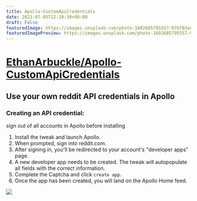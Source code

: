 ```yaml
---
title: Apollo-CustomApiCredentials
date: 2023-07-05T12:20:39+08:00
draft: False
featuredImage: https://images.unsplash.com/photo-1682685795557-976f03aca7b2?ixid=M3w0NjAwMjJ8MHwxfHJhbmRvbXx8fHx8fHx8fDE2ODg1MzA2OTh8&ixlib=rb-4.0.3
featuredImagePreview: https://images.unsplash.com/photo-1682685795557-976f03aca7b2?ixid=M3w0NjAwMjJ8MHwxfHJhbmRvbXx8fHx8fHx8fDE2ODg1MzA2OTh8&ixlib=rb-4.0.3
---
```


# [EthanArbuckle/Apollo-CustomApiCredentials](https://github.com/EthanArbuckle/Apollo-CustomApiCredentials)

## Use your own reddit API credentials in Apollo


### Creating an API credential:

sign out of all accounts in Apollo before installing

1. Install the tweak and launch Apollo.
2. When prompted, sign into reddit.com.
3. After signing in, you'll be redirected to your account's "developer apps" page.
4. A new developer app needs to be created. The tweak will autopopulate all fields with the correct information.
5. Complete the Captcha and click `create app`.
6. Once the app has been created, you will land on the Apollo Home feed.


![](img/credential-creation-flow.gif)
